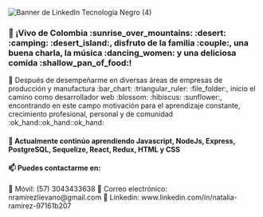 ![Banner de LinkedIn Tecnología Negro (4)](https://user-images.githubusercontent.com/83674618/137840492-f3c3b579-92a9-4444-9862-016b99f17b15.png)
<h3>👋 ¡Vivo de Colombia :sunrise_over_mountains: :desert: :camping: :desert_island:, disfruto de la familia :couple:, una buena charla, la música :dancing_women: y una deliciosa comida :shallow_pan_of_food:! </h3>
<p> 👀 Después de desempeñarme en diversas áreas de empresas de producción y manufactura :bar_chart: :triangular_ruler:  :file_folder:, inicio el camino como desarrollador web :blossom: :hibiscus: :sunflower:, encontrando en este campo motivación para el aprendizaje constante, crecimiento profesional, personal y de comunidad :ok_hand::ok_hand::ok_hand:</p>
<h4>🌱  Actualmente continúo aprendiendo  Javascript, NodeJs, Express,  PostgreSQL, Sequelize,  React, Redux,  HTML y CSS </h4>
<h4>
    📫 Puedes contactarme en:  </h4><p>
        📱 Móvil: (57) 3043433638      
        📧 Correo electrónico: nramirezlievano@gmail.com          
        🔗 Linkedin: www.linkedin.com/in/natalia-ramirez-97161b207  </p> 



<!---
Nataramirez/Nataramirez is a ✨ special ✨ repository because its `README.md` (this file) appears on your GitHub profile.
You can click the Preview link to take a look at your changes.
--->
